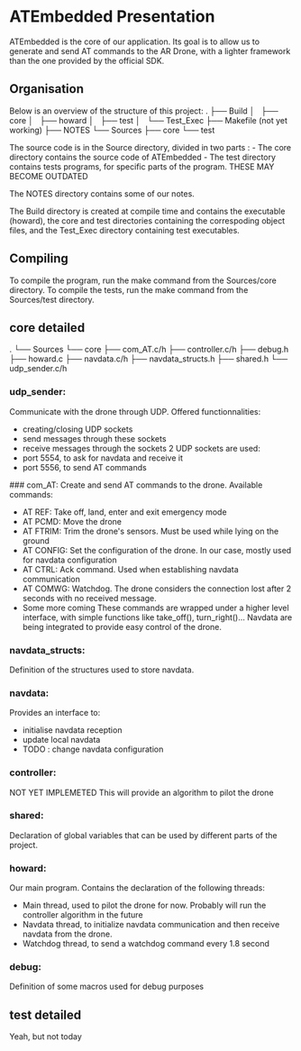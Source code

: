 # ATEmbedded Presentation

ATEmbedded is the core of our application. Its goal is to allow us to generate and send AT commands to the AR Drone, with a lighter framework than the one provided by the official SDK.

## Organisation

Below is an overview of the structure of this project:
.
├── Build
│   ├── core
│   ├── howard
│   ├── test
│   └── Test_Exec
├── Makefile (not yet working)
├── NOTES
└── Sources
    ├── core
    └── test

The source code is in the Source directory, divided in two parts : 
    - The core directory contains the source code of ATEmbedded
    - The test directory contains tests programs, for specific parts of the program. THESE MAY BECOME OUTDATED

The NOTES directory contains some of our notes.

The Build directory is created at compile time and contains the executable (howard), the core and test directories containing the correspoding object files, and the Test_Exec directory containing test executables.

## Compiling

To compile the program, run the make command from the Sources/core directory.
To compile the tests, run the make command from the Sources/test directory.

## core detailed

.
└── Sources
    └── core
        ├── com_AT.c/h
        ├── controller.c/h
        ├── debug.h
        ├── howard.c
        ├── navdata.c/h
        ├── navdata_structs.h
        ├── shared.h
        └── udp_sender.c/h

### udp_sender:
Communicate with the drone through UDP. Offered functionnalities:
- creating/closing UDP sockets
- send messages through these sockets
- receive messages through the sockets
2 UDP sockets are used:
- port 5554, to ask for navdata and receive it
- port 5556, to send AT commands

### com_AT:
Create and send AT commands to the drone. Available commands:
- AT REF: Take off, land, enter and exit emergency mode
- AT PCMD: Move the drone
- AT FTRIM: Trim the drone's sensors. Must be used while lying on the ground
- AT CONFIG: Set the configuration of the drone. In our case, mostly used for navdata configuration
- AT CTRL: Ack command. Used when establishing navdata communication
- AT COMWG: Watchdog. The drone considers the connection lost after 2 seconds with no received message.
- Some more coming
These commands are wrapped under a higher level interface, with simple functions like take_off(), turn_right()...
Navdata are being integrated to provide easy control of the drone.

### navdata_structs:
Definition of the structures used to store navdata.

### navdata:
Provides an interface to:
- initialise navdata reception
- update local navdata
- TODO : change navdata configuration

### controller:
NOT YET IMPLEMETED
This will provide an algorithm to pilot the drone

### shared:
Declaration of global variables that can be used by different parts of the project.

### howard:
Our main program. Contains the declaration of the following threads:
- Main thread, used to pilot the drone for now. Probably will run the controller algorithm in the future
- Navdata thread, to initialize navdata communication and then receive navdata from the drone.
- Watchdog thread, to send a watchdog command every 1.8 second

### debug:
Definition of some macros used for debug purposes

## test detailed
Yeah, but not today


